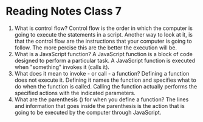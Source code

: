 # Reading Notes Class 7

1. What is control flow? Control flow is the order in which the computer is going to execute the statements in a  script. Another way to look at it, is that the control flow are the instructions that your computer is going to follow. The more percise this are the better the execution will be. 
2. What is a JavaScript function? A JavaScript function is a block of code designed to perform a particular task. A JavaScript function is executed when "something" invokes it (calls it).
3. What does it mean to invoke - or call - a function? Defining a function does not execute it. Defining it names the function and specifies what to do when the function is called. Calling the function actually performs the specified actions with the indicated parameters. 
4. What are the parenthesis () for when you define a function? The lines and information that goes inside the parenthesis is the action that is going to be executed by the computer through JavaScript. 


